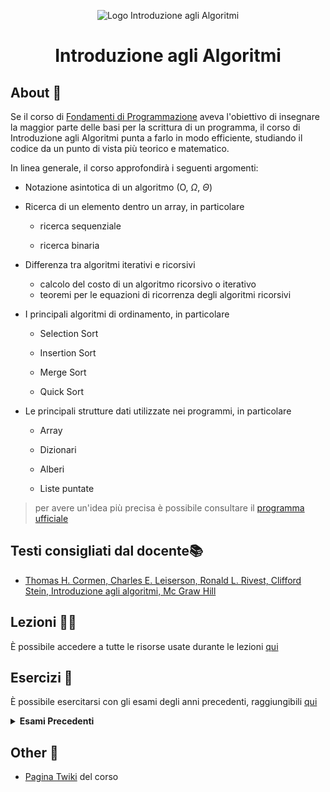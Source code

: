 <div align="center">

![Logo Introduzione agli Algoritmi](https://www.vagdevitechnologies.com/wp-content/uploads/2022/12/data-structures-and-algorithms.jpg)

# Introduzione agli Algoritmi

</div>

## About 🔎

Se il corso di [Fondamenti di Programmazione](https://github.com/FedVlogger17/Computer_Science/tree/main/Primo%20Anno/Primo%20Semestre/Fondamenti%20di%20programmazione) aveva l'obiettivo di insegnare la maggior parte delle basi per la scrittura di un programma, il corso di Introduzione agli Algoritmi punta a farlo in modo efficiente, studiando il codice da un punto di vista più teorico e matematico.

In linea generale, il corso approfondirà i seguenti argomenti:

- Notazione asintotica di un algoritmo (O, $\Omega$, $\Theta$)

- Ricerca di un elemento dentro un array, in particolare

	- ricerca sequenziale

	- ricerca binaria

- Differenza tra algoritmi iterativi e ricorsivi

	- calcolo del costo di un algoritmo ricorsivo o iterativo
	- teoremi per le equazioni di ricorrenza degli algoritmi ricorsivi


- I principali algoritmi di ordinamento, in particolare

	- Selection Sort

	- Insertion Sort

	- Merge Sort

	- Quick Sort

- Le principali strutture dati utilizzate nei programmi, in particolare

	- Array

	- Dizionari

	- Alberi

	- Liste puntate

> per avere un'idea più precisa è possibile consultare il [programma ufficiale](https://twiki.di.uniroma1.it/twiki/view/Intro_algo/AD/ProgrammaDelCorso)

## Testi consigliati  dal docente📚

- [Thomas H. Cormen, Charles E. Leiserson, Ronald L. Rivest, Clifford Stein, Introduzione agli algoritmi, Mc Graw Hill](https://github.com/saranshbht/msc-books/blob/master/M.Sc.%20CS%20Sem-1/Design%20and%20Analysis%20of%20Algorithms/Thomas%20H.%20Cormen%2C%20Charles%20E.%20Leiserson%2C%20Ronald%20L.%20Rivest%2C%20Clifford%20Stein%20-%20Introduction%20to%20algorithms%20%5Bsolutions%5D%20(2009%2C%20The%20MIT%20Press)%20-%20libgen.lc.pdf)

## Lezioni 👨‍🏫

È possibile accedere a tutte le risorse usate durante le lezioni [qui](https://twiki.di.uniroma1.it/twiki/view/Intro_algo/AD/Dispense)

## Esercizi 📝

È possibile esercitarsi con gli esami degli anni precedenti, raggiungibili [qui](https://twiki.di.uniroma1.it/twiki/view/Intro_algo/AD/VecchiScritti)

<details closed>
	<summary> <b> Esami Precedenti </b> </summary>

- <details closed>
	<summary> 2021 </summary>

	- <details closed>
		<summary> Gennaio </summary>

    	- [Walkthrough Esame 31 Gennaio 2021](https://github.com/FedVlogger17/Uni-Notes/tree/main/Primo%20Anno/Secondo%20Semestre/Introduzione%20agli%20Algoritmi/Esami%20precedenti/2021/Gennaio/Esame%2031%20Gennaio%202021)

		</details>

	- <details closed>
		<summary> Giugno </summary>

    	- [Walkthrough Esame 22 Giugno 2021](https://github.com/FedVlogger17/Uni-Notes/tree/main/Primo%20Anno/Secondo%20Semestre/Introduzione%20agli%20Algoritmi/Esami%20precedenti/2021/Giugno/Esame%2022%20Giugno%202021)

		</details>

	- <details closed>
		<summary> Luglio </summary>

    	- [Walkthrough Esame 13 Luglio 2021](https://github.com/FedVlogger17/Uni-Notes/tree/main/Primo%20Anno/Secondo%20Semestre/Introduzione%20agli%20Algoritmi/Esami%20precedenti/2021/Luglio/Esame%2013%20Luglio%202021)

		</details>

	- <details closed>
		<summary> Settembre </summary>

    	- [Walkthrough Esame 8 Settembre 2021](https://github.com/FedVlogger17/Uni-Notes/tree/main/Primo%20Anno/Secondo%20Semestre/Introduzione%20agli%20Algoritmi/Esami%20precedenti/2021/Settembre/Esame%208%20Settembre%202021)

		</details>

	- <details closed>
		<summary> Ottobre </summary>

    	- [Walkthrough Esame 21 Ottobre 2021](https://github.com/FedVlogger17/Uni-Notes/tree/main/Primo%20Anno/Secondo%20Semestre/Introduzione%20agli%20Algoritmi/Esami%20precedenti/2021/Ottobre/Esame%2021%20Ottobre%202021)

		</details>

	</details>

- <details closed>
	<summary> 2022 </summary>

	- <details closed>
		<summary> Gennaio </summary>

    	- [Walkthrough Esame 13 Gennaio 2022](https://github.com/FedVlogger17/Uni-Notes/tree/main/Primo%20Anno/Secondo%20Semestre/Introduzione%20agli%20Algoritmi/Esami%20precedenti/2022/Gennaio/Esame%2013%20Gennaio%202022)

		</details>

	- <details closed>
		<summary> Marzo </summary>

    	- [Walkthrough Esame 31 Marzo 2022](https://github.com/FedVlogger17/Uni-Notes/tree/main/Primo%20Anno/Secondo%20Semestre/Introduzione%20agli%20Algoritmi/Esami%20precedenti/2022/Marzo/Esame%2031%20Marzo%202022)

		</details>

	- <details closed>
		<summary> Giugno </summary>

    	- [Walkthrough Esame Giugno 2022](https://github.com/FedVlogger17/Uni-Notes/tree/main/Primo%20Anno/Secondo%20Semestre/Introduzione%20agli%20Algoritmi/Esami%20precedenti/2022/Giugno/Esame%20Giugno%202022) (*todo*)

		- [Walkthrough Esame 27 Giugno 2022](https://github.com/FedVlogger17/Uni-Notes/tree/main/Primo%20Anno/Secondo%20Semestre/Introduzione%20agli%20Algoritmi/Esami%20precedenti/2022/Giugno/Esame%2027%20Giugno%202022) (*todo*)

		</details>

	- <details closed>
		<summary> Settembre </summary>

    	- [Walkthrough Esame 15 Settembre 2022](https://github.com/FedVlogger17/Uni-Notes/tree/main/Primo%20Anno/Secondo%20Semestre/Introduzione%20agli%20Algoritmi/Esami%20precedenti/2022/Settembre/Esame%2015%20Settembre%202022)

		</details>

	- <details closed>
		<summary> Ottobre </summary>

    	- [Walkthrough Esame 25 Ottobre 2022](https://github.com/FedVlogger17/Uni-Notes/tree/main/Primo%20Anno/Secondo%20Semestre/Introduzione%20agli%20Algoritmi/Esami%20precedenti/2022/Ottobre/Esame%2025%20Ottobre%202022)

		</details>

	</details>

- <details closed>
	<summary> 2023 </summary>

	- <details closed>
		<summary> Gennaio </summary>

    	- [Walkthrough Esame 17 Gennaio 2023](https://github.com/FedVlogger17/Uni-Notes/tree/main/Primo%20Anno/Secondo%20Semestre/Introduzione%20agli%20Algoritmi/Esami%20precedenti/2023/Gennaio/Esame%2017%20Gennaio%202023)
    	- [Walkthrough Esame 31 Gennaio 2023](https://github.com/FedVlogger17/Uni-Notes/tree/main/Primo%20Anno/Secondo%20Semestre/Introduzione%20agli%20Algoritmi/Esami%20precedenti/2023/Gennaio/Esame%2031%20Gennaio%202023)

		</details>

	- <details closed>
		<summary> Marzo </summary>

    	- [Walkthrough Esame 20 Marzo 2023](https://github.com/FedVlogger17/Uni-Notes/tree/main/Primo%20Anno/Secondo%20Semestre/Introduzione%20agli%20Algoritmi/Esami%20precedenti/2023/Marzo/Esame%2020%20Marzo%202023)

		</details>

	- <details closed>
		<summary> Giugno </summary>

    	- [Walkthrough Esame 7 Giugno 2023](https://github.com/FedVlogger17/Uni-Notes/tree/main/Primo%20Anno/Secondo%20Semestre/Introduzione%20agli%20Algoritmi/Esami%20precedenti/2023/Giugno/Esame%207%20Giugno%202023)

		</details>

	- <details closed>
		<summary> Luglio </summary>

    	- [Walkthrough Esame 5 Luglio 2023](https://github.com/FedVlogger17/Uni-Notes/tree/main/Primo%20Anno/Secondo%20Semestre/Introduzione%20agli%20Algoritmi/Esami%20precedenti/2023/Luglio/Esame%205%20Luglio%202023)

		</details>

	</details>

</details>

## Other 🔗

- [Pagina Twiki](https://twiki.di.uniroma1.it/twiki/view/Intro_algo/AD/WebHome) del corso
